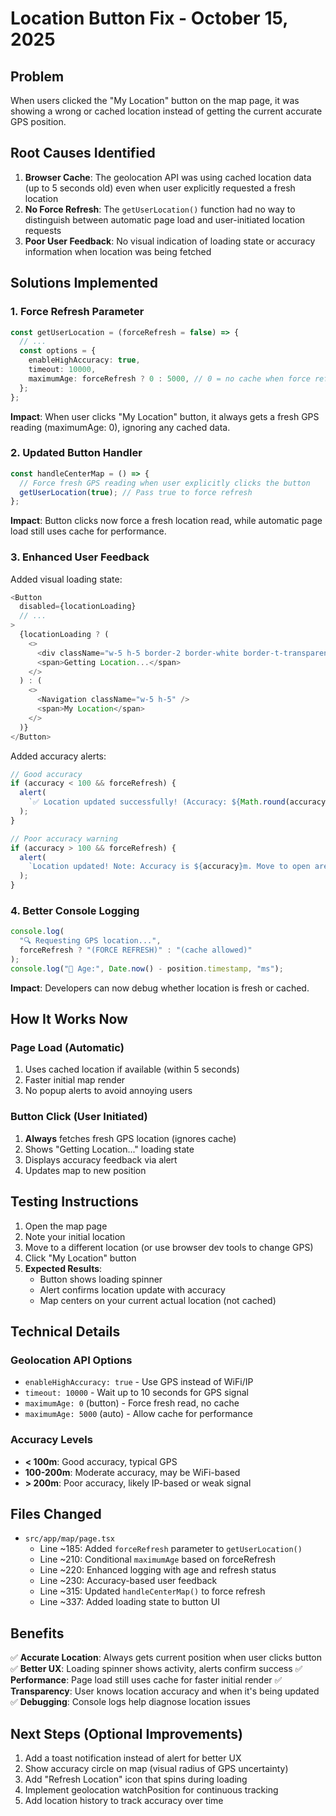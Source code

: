 # Location Button Fix - October 15, 2025

## Problem

When users clicked the "My Location" button on the map page, it was showing a wrong or cached location instead of getting the current accurate GPS position.

## Root Causes Identified

1. **Browser Cache**: The geolocation API was using cached location data (up to 5 seconds old) even when user explicitly requested a fresh location
2. **No Force Refresh**: The `getUserLocation()` function had no way to distinguish between automatic page load and user-initiated location requests
3. **Poor User Feedback**: No visual indication of loading state or accuracy information when location was being fetched

## Solutions Implemented

### 1. Force Refresh Parameter

```typescript
const getUserLocation = (forceRefresh = false) => {
  // ...
  const options = {
    enableHighAccuracy: true,
    timeout: 10000,
    maximumAge: forceRefresh ? 0 : 5000, // 0 = no cache when force refresh
  };
};
```

**Impact**: When user clicks "My Location" button, it always gets a fresh GPS reading (maximumAge: 0), ignoring any cached data.

### 2. Updated Button Handler

```typescript
const handleCenterMap = () => {
  // Force fresh GPS reading when user explicitly clicks the button
  getUserLocation(true); // Pass true to force refresh
};
```

**Impact**: Button clicks now force a fresh location read, while automatic page load still uses cache for performance.

### 3. Enhanced User Feedback

Added visual loading state:

```typescript
<Button
  disabled={locationLoading}
  // ...
>
  {locationLoading ? (
    <>
      <div className="w-5 h-5 border-2 border-white border-t-transparent rounded-full animate-spin" />
      <span>Getting Location...</span>
    </>
  ) : (
    <>
      <Navigation className="w-5 h-5" />
      <span>My Location</span>
    </>
  )}
</Button>
```

Added accuracy alerts:

```typescript
// Good accuracy
if (accuracy < 100 && forceRefresh) {
  alert(
    `✅ Location updated successfully! (Accuracy: ${Math.round(accuracy)}m)`
  );
}

// Poor accuracy warning
if (accuracy > 100 && forceRefresh) {
  alert(
    `Location updated! Note: Accuracy is ${accuracy}m. Move to open area for better results.`
  );
}
```

### 4. Better Console Logging

```typescript
console.log(
  "🔍 Requesting GPS location...",
  forceRefresh ? "(FORCE REFRESH)" : "(cache allowed)"
);
console.log("🔄 Age:", Date.now() - position.timestamp, "ms");
```

**Impact**: Developers can now debug whether location is fresh or cached.

## How It Works Now

### Page Load (Automatic)

1. Uses cached location if available (within 5 seconds)
2. Faster initial map render
3. No popup alerts to avoid annoying users

### Button Click (User Initiated)

1. **Always** fetches fresh GPS location (ignores cache)
2. Shows "Getting Location..." loading state
3. Displays accuracy feedback via alert
4. Updates map to new position

## Testing Instructions

1. Open the map page
2. Note your initial location
3. Move to a different location (or use browser dev tools to change GPS)
4. Click "My Location" button
5. **Expected Results**:
   - Button shows loading spinner
   - Alert confirms location update with accuracy
   - Map centers on your current actual location (not cached)

## Technical Details

### Geolocation API Options

- `enableHighAccuracy: true` - Use GPS instead of WiFi/IP
- `timeout: 10000` - Wait up to 10 seconds for GPS signal
- `maximumAge: 0` (button) - Force fresh read, no cache
- `maximumAge: 5000` (auto) - Allow cache for performance

### Accuracy Levels

- **< 100m**: Good accuracy, typical GPS
- **100-200m**: Moderate accuracy, may be WiFi-based
- **> 200m**: Poor accuracy, likely IP-based or weak signal

## Files Changed

- `src/app/map/page.tsx`
  - Line ~185: Added `forceRefresh` parameter to `getUserLocation()`
  - Line ~210: Conditional `maximumAge` based on forceRefresh
  - Line ~220: Enhanced logging with age and refresh status
  - Line ~230: Accuracy-based user feedback
  - Line ~315: Updated `handleCenterMap()` to force refresh
  - Line ~337: Added loading state to button UI

## Benefits

✅ **Accurate Location**: Always gets current position when user clicks button
✅ **Better UX**: Loading spinner shows activity, alerts confirm success
✅ **Performance**: Page load still uses cache for faster initial render
✅ **Transparency**: User knows location accuracy and when it's being updated
✅ **Debugging**: Console logs help diagnose location issues

## Next Steps (Optional Improvements)

1. Add a toast notification instead of alert for better UX
2. Show accuracy circle on map (visual radius of GPS uncertainty)
3. Add "Refresh Location" icon that spins during loading
4. Implement geolocation watchPosition for continuous tracking
5. Add location history to track accuracy over time
